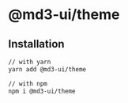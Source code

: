# @md3-ui/theme

## Installation

```sh
// with yarn
yarn add @md3-ui/theme

// with npm
npm i @md3-ui/theme
```
